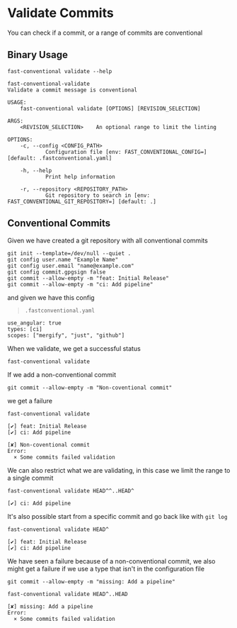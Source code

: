 # Validate Commits

You can check if a commit, or a range of commits are conventional

## Binary Usage

``` shell,script(name="help-validate",expected_exit_code=0)
fast-conventional validate --help
```

``` text,verify(script_name="help-validate",stream=stdout)
fast-conventional-validate 
Validate a commit message is conventional

USAGE:
    fast-conventional validate [OPTIONS] [REVISION_SELECTION]

ARGS:
    <REVISION_SELECTION>    An optional range to limit the linting

OPTIONS:
    -c, --config <CONFIG_PATH>
            Configuration file [env: FAST_CONVENTIONAL_CONFIG=] [default: .fastconventional.yaml]

    -h, --help
            Print help information

    -r, --repository <REPOSITORY_PATH>
            Git repository to search in [env: FAST_CONVENTIONAL_GIT_REPOSITORY=] [default: .]
```

## Conventional Commits

Given we have created a git repository with all conventional commits

```shell,script(name="initialise-repository")
git init --template=/dev/null --quiet .
git config user.name "Example Name"
git config user.email "name@example.com"
git config commit.gpgsign false
git commit --allow-empty -m "feat: Initial Release"
git commit --allow-empty -m "ci: Add pipeline"
```

and given we have this config

> `.fastconventional.yaml`

``` yaml,file(path=".fastconventional.yaml")
use_angular: true
types: [ci]
scopes: ["mergify", "just", "github"]
```

When we validate, we get a successful status

```shell,script(name="validate-fine",expected_exit_code=0)
fast-conventional validate
```

If we add a non-conventional commit

```shell,script(name="make-a-non-conventional-commit")
git commit --allow-empty -m "Non-coventional commit"
```

we get a failure

```shell,script(name="validate-non-conventional-commit",expected_exit_code=1)
fast-conventional validate
```

```text,verify(script_name="validate-non-conventional-commit", stream=stdout)
[✔] feat: Initial Release
[✔] ci: Add pipeline
```

```text,verify(script_name="validate-non-conventional-commit", stream=stderr)
[✘] Non-coventional commit
Error: 
  × Some commits failed validation

```

We can also restrict what we are validating, in this case we limit the range to a single commit

```shell,script(name="validate-commit-range",expected_exit_code=0)
fast-conventional validate HEAD^^..HEAD^
```

```text,verify(script_name="validate-commit-range", stream=stdout)
[✔] ci: Add pipeline
```

It's also possible start from a specific commit and go back like with `git log`

```shell,script(name="validate-single-commit",expected_exit_code=0)
fast-conventional validate HEAD^
```

```text,verify(script_name="validate-single-commit", stream=stdout)
[✔] feat: Initial Release
[✔] ci: Add pipeline
```

We have seen a failure because of a non-conventional commit, we also might get a failure if we use a type that isn't in the configuration file

```shell,script(name="make-a-commit-with-unknown-type")
git commit --allow-empty -m "missing: Add a pipeline"
```


```shell,script(name="validate-missing-unknown-type",expected_exit_code=1)
fast-conventional validate HEAD^..HEAD
```

```text,verify(script_name="validate-missing-unknown-type", stream=stderr)
[✘] missing: Add a pipeline
Error: 
  × Some commits failed validation

```
